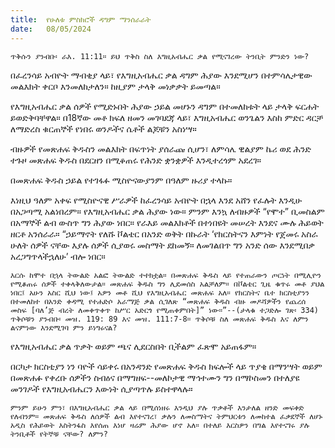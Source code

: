 ```yaml
---
title:  የሁለቱ ምስክሮች ዳግም ማንሰራራት
date:   08/05/2024
---
```


`ጥቅሱን ያንብቡ፡ ራእ. 11:11። ይህ ጥቅስ ስለ እግዚአብሔር ቃል የሚናገረው ትንቢት ምንድን ነው?`

በፈረንሳይ አብዮት ማብቂያ ላይ፣ የእግዚአብሔር ቃል ዳግም ሕያው እንደሚሆን በተምሳሌታዊው መልእክት ቀርቦ እንመለከታለን። ከዚያም ታላቅ መነቃቃት ይመጣል።

የእግዚአብሔር ቃል ሰዎች የሚድኑበት ሕያው ኃይል መሆኑን ዳግም በተመለከቱት ላይ ታላቅ ፍርሐት ይወድቅባቸዋል። በ18ኛው መቶ ክፍለ ዘመን መገባደጃ ላይ፣ እግዚአብሔር ወንጌልን እስከ ምድር ዳርቻ ለማድረስ ቁርጠኞች የነበሩ ወንዶችና ሴቶች ልጆቹን አስነሣ።

ብዙዎች የመጽሐፍ ቅዱስን መልእክት በፍጥነት ያሰራጩ ሲሆን፣ ለምሳሌ ዊልያም ኬሪ ወደ ሕንድ ተጉዞ መጽሐፍ ቅዱስ በደርዘን በሚቆጠሩ የሕንድ ቋንቋዎች እንዲተረጎም አደረገ።

በመጽሐፍ ቅዱስ ኃይል የተገፋፉ ሚስዮናውያንም በዓለም ዙሪያ ተላኩ።

እነዚህ ዓለም አቀፍ የሚስዮናዊ ሥራዎች ከፈረንሳይ አብዮት በኋላ እንደ አሸን የፈሉት እንዲሁ በአጋጣሚ አልነበረም። የእግዚአብሔር ቃል ሕያው ነው። ምንም እንኳ ለብዙዎች “የሞተ” ቢመስልም በአማኞች ልብ ውስጥ ግን ሕያው ነበር። የራእይ መልእክቶች በተነበዩት መሠረት እንደና ሙሉ ሕይወት ዘርቶ አንሰራራ። “ኃይማኖት የለሹ ቮልቴር በአንድ ወቅት በኩራት ‘የክርስትናን እምነት የጀመሩ አስራ ሁለት ሰዎች ናቸው እያሉ ሰዎች ሲያወሩ መስማት ደከመኝ። ለመገልበጥ ግን አንድ ሰው እንደሚበቃ አረጋግጥላችኋለሁ’ ብሎ ነበር።

`እርሱ ከሞተ በኋላ ትውልድ አልፎ ትውልድ ተተክቷል። በመጽሐፍ ቅዱስ ላይ የተጠራውን ጦርነት በሚሊዮን የሚቆጠሩ ሰዎች ተቀላቅለውታል። መጽሐፍ ቅዱስ ግን ሊደመሰስ አልቻለም። በቮልቴር ጊዜ ቁጥሩ መቶ ያህል ነበር፤ አሁን አስር ሺህ ነው፤ አዎን መቶ ሺህ የእግዚአብሔር መጽሐፍ አለ። የክርስትና ቤተ ክርስቲያንን በተመለከተ በአንድ ቀዳሚ የተሐድሶ አራማጅ ቃል ሲገለጽ “መጽሐፍ ቅዱስ ብዙ መዶሻዎችን የጨረሰ መስፍ [ባለ’ጅ ብረት ለመቀጥቀጥ ከሥር አድርጎ የሚጠቀምበት]” ነው።”--(ታላቁ ተጋድሎ ገጽ፡ 334) ጥቅሶቹን ያንብቡ፡ መዝ. 119: 89 እና መዝ. 111:7-8። ጥቅሶቹ ስለ መጽሐፍ ቅዱስ እና ለምን ልናምነው እንደሚገባ ምን ይነግሩናል?`

የእግዚአብሔር ቃል ጥቃት ወይም ጫና ሊደርስበት ቢችልም ፈጽሞ አይጠፋም።

በርካታ ክርስቲያን ነን ባዮች ሳይቀሩ በአንዳንድ የመጽሐፍ ቅዱስ ክፍሎች ላይ ጥያቄ በማንሣት ወይም በመጽሐፉ የቀረቡ ሰዎችን ስብዕና በማግዘፍ--መለኮታዊ ማኅተሙን ግን በማኮስመን በተለያዩ መንገዶች የእግዚአብሔርን እውነት ሲያጣጥሉ ይስተዋላሉ።

`ምንም ይሁን ምን፣ በእግዚአብሔር ቃል ላይ በሚሰነዘሩ እንዲህ ያሉ ጥቃቶች እንታለል ዘንድ መፍቀድ የለብንም። መጽሐፍ ቅዱስ ለሰዎች ልብ እየተናገረ፣ ቃሉን ለመስማትና ትምህርቱን ለመከተል ፈቃደኞች ለሆኑ አዲስ የሕይወት እስትንፋስ እየሰጠ እነሆ ዛሬም ሕያው ሆኖ አለ። በተለይ እርስዎን በግል እየተናገሩ ያሉ ትንቢቶች የትኞቹ ናቸው? ለምን?`